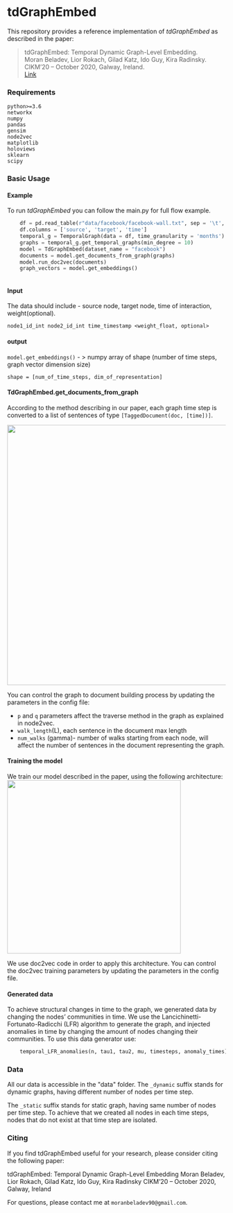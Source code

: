 # tdGraphEmbed

This repository provides a reference implementation of *tdGraphEmbed* as described in the paper:<br>
> tdGraphEmbed: Temporal Dynamic Graph-Level Embedding.<br>
> Moran Beladev, Lior Rokach, Gilad Katz, Ido Guy, Kira Radinsky.<br>
> CIKM’20 – October 2020, Galway, Ireland. <br>
> [Link](http://www.kiraradinsky.com/files/Temporal_Dynamic_Graph_Embedding__CIKM.pdf?fbclid=IwAR30gmFRxA8jqjOppnL1kGhUpwXKMQ1aJ1hUBR4lGprSTeroEHl7eTtAT0w)

### Requirements
    python>=3.6
    networkx
    numpy
    pandas
    gensim
    node2vec
    matplotlib
    holoviews
    sklearn
    scipy

### Basic Usage

#### Example
To run *tdGraphEmbed* you can follow the main.py for full flow example.
```python
    df = pd.read_table(r"data/facebook/facebook-wall.txt", sep = '\t', header = None)
    df.columns = ['source', 'target', 'time']
    temporal_g = TemporalGraph(data = df, time_granularity = 'months')
    graphs = temporal_g.get_temporal_graphs(min_degree = 10)
    model = TdGraphEmbed(dataset_name = "facebook")
    documents = model.get_documents_from_graph(graphs)
    model.run_doc2vec(documents)
    graph_vectors = model.get_embeddings()
   
```

#### Input
The data should include - source node, target node, time of interaction, weight(optional).
	
	node1_id_int node2_id_int time_timestamp <weight_float, optional>

#### output
`model.get_embeddings()` - > numpy array of shape (number of time steps, graph vector dimension size)

	shape = [num_of_time_steps, dim_of_representation]

#### TdGraphEmbed.get_documents_from_graph

According to the method describing in our paper, each graph time step is converted to a list of sentences 
of type `[TaggedDocument(doc, [time])]`. 

<img src="https://i.ibb.co/ZfxYvtB/graph2doc.png" width="600">

You can control the graph to document building process by updating the parameters in the config file: 
- `p` and `q` parameters affect the traverse method in the graph as explained in node2vec.
- `walk_length`(L), each sentence in the document max length
- `num_walks` (gamma)- number of walks starting from each node,
 will affect the number of sentences in the document representing the graph. 

#### Training the model ####

We train our model described in the paper, using the following architecture:
<img src="https://i.ibb.co/Z8g3qt7/g2v.png" width="400"/>

We use doc2vec code in order to apply this architecture.
You can control the doc2vec training parameters by updating the parameters in the config file.


#### Generated data ####
To achieve structural changes in time to the graph, we generated data by changing the nodes’ communities in time.
We use the Lancichinetti-Fortunato-Radicchi (LFR) algorithm to generate the graph, and 
injected anomalies in time by changing the amount of nodes changing their communities. 
To use this data generator use:
```python
    temporal_LFR_anomalies(n, tau1, tau2, mu, timesteps, anomaly_times)
```

### Data ###
All our data is accessible in the "data" folder. 
The `_dynamic` suffix stands for dynamic graphs, having different number of nodes per time step.

The  `_static` suffix stands for static graph, having same number of nodes per time step. 
To achieve that we created all nodes in each time steps, nodes that do not exist at that time step are isolated.


### Citing ###
If you find tdGraphEmbed useful for your research, please consider citing the following paper:

tdGraphEmbed: Temporal Dynamic Graph-Level Embedding
Moran Beladev, Lior Rokach, Gilad Katz, Ido Guy, Kira Radinsky
CIKM’20 – October 2020, Galway, Ireland

For questions, please contact me at `moranbeladev90@gmail.com`.
